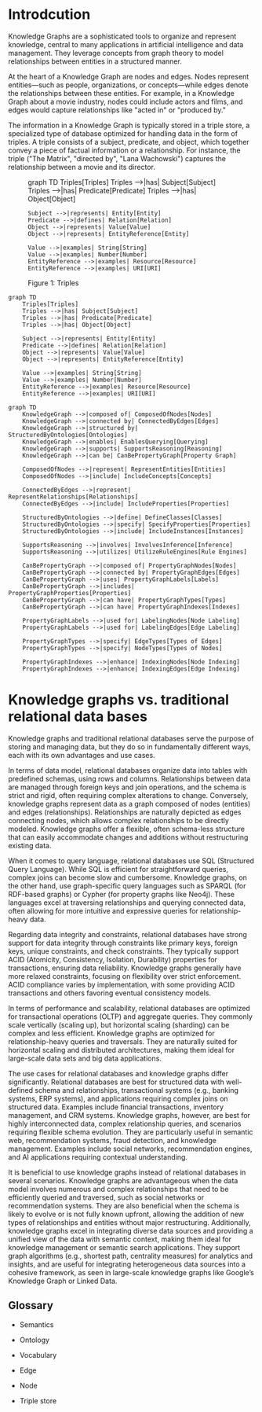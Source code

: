 # Introdcution

Knowledge Graphs are a sophisticated tools to organize and represent
knowledge, central to many applications in artificial intelligence and
data management. They leverage concepts from graph theory to model
relationships between entities in a structured manner.

At the heart of a Knowledge Graph are nodes and edges. Nodes represent
entities—such as people, organizations, or concepts—while edges denote
the relationships between these entities. For example, in a Knowledge
Graph about a movie industry, nodes could include actors and films,
and edges would capture relationships like "acted in" or "produced
by."

The information in a Knowledge Graph is typically stored in a triple
store, a specialized type of database optimized for handling data in
the form of triples. A triple consists of a subject, predicate, and
object, which together convey a piece of factual information or a
relationship. For instance, the triple ("The Matrix", "directed by",
"Lana Wachowski") captures the relationship between a movie and its
director.

<figure>
  <div class="mermaid">
graph TD
    Triples[Triples]
    Triples -->|has| Subject[Subject]
    Triples -->|has| Predicate[Predicate]
    Triples -->|has| Object[Object]

    Subject -->|represents| Entity[Entity]
    Predicate -->|defines| Relation[Relation]
    Object -->|represents| Value[Value]
    Object -->|represents| EntityReference[Entity]

    Value -->|examples| String[String]
    Value -->|examples| Number[Number]
    EntityReference -->|examples| Resource[Resource]
    EntityReference -->|examples| URI[URI]
  </div>
  <figcaption>Figure 1: Triples</figcaption>
</figure>

```mermaid
graph TD
    Triples[Triples]
    Triples -->|has| Subject[Subject]
    Triples -->|has| Predicate[Predicate]
    Triples -->|has| Object[Object]

    Subject -->|represents| Entity[Entity]
    Predicate -->|defines| Relation[Relation]
    Object -->|represents| Value[Value]
    Object -->|represents| EntityReference[Entity]

    Value -->|examples| String[String]
    Value -->|examples| Number[Number]
    EntityReference -->|examples| Resource[Resource]
    EntityReference -->|examples| URI[URI]
```


```mermaid
graph TD
    KnowledgeGraph -->|composed of| ComposedOfNodes[Nodes]
    KnowledgeGraph -->|connected by| ConnectedByEdges[Edges]
    KnowledgeGraph -->|structured by| StructuredByOntologies[Ontologies]
    KnowledgeGraph -->|enables| EnablesQuerying[Querying]
    KnowledgeGraph -->|supports| SupportsReasoning[Reasoning]
    KnowledgeGraph -->|can be| CanBePropertyGraph[Property Graph]

    ComposedOfNodes -->|represent| RepresentEntities[Entities]
    ComposedOfNodes -->|include| IncludeConcepts[Concepts]

    ConnectedByEdges -->|represent| RepresentRelationships[Relationships]
    ConnectedByEdges -->|include| IncludeProperties[Properties]

    StructuredByOntologies -->|define| DefineClasses[Classes]
    StructuredByOntologies -->|specify| SpecifyProperties[Properties]
    StructuredByOntologies -->|include| IncludeInstances[Instances]

    SupportsReasoning -->|involves| InvolvesInference[Inference]
    SupportsReasoning -->|utilizes| UtilizeRuleEngines[Rule Engines]

    CanBePropertyGraph -->|composed of| PropertyGraphNodes[Nodes]
    CanBePropertyGraph -->|connected by| PropertyGraphEdges[Edges]
    CanBePropertyGraph -->|uses| PropertyGraphLabels[Labels]
    CanBePropertyGraph -->|includes| PropertyGraphProperties[Properties]
    CanBePropertyGraph -->|can have| PropertyGraphTypes[Types]
    CanBePropertyGraph -->|can have| PropertyGraphIndexes[Indexes]

    PropertyGraphLabels -->|used for| LabelingNodes[Node Labeling]
    PropertyGraphLabels -->|used for| LabelingEdges[Edge Labeling]

    PropertyGraphTypes -->|specify| EdgeTypes[Types of Edges]
    PropertyGraphTypes -->|specify| NodeTypes[Types of Nodes]

    PropertyGraphIndexes -->|enhance| IndexingNodes[Node Indexing]
    PropertyGraphIndexes -->|enhance| IndexingEdges[Edge Indexing]
```

# Knowledge graphs vs. traditional relational data bases

Knowledge graphs and traditional relational databases serve the
purpose of storing and managing data, but they do so in fundamentally
different ways, each with its own advantages and use cases.

In terms of data model, relational databases organize data into tables
with predefined schemas, using rows and columns. Relationships between
data are managed through foreign keys and join operations, and the
schema is strict and rigid, often requiring complex alterations to
change. Conversely, knowledge graphs represent data as a graph
composed of nodes (entities) and edges (relationships). Relationships
are naturally depicted as edges connecting nodes, which allows complex
relationships to be directly modeled. Knowledge graphs offer a
flexible, often schema-less structure that can easily accommodate
changes and additions without restructuring existing data.

When it comes to query language, relational databases use SQL
(Structured Query Language). While SQL is efficient for
straightforward queries, complex joins can become slow and
cumbersome. Knowledge graphs, on the other hand, use graph-specific
query languages such as SPARQL (for RDF-based graphs) or Cypher (for
property graphs like Neo4j). These languages excel at traversing
relationships and querying connected data, often allowing for more
intuitive and expressive queries for relationship-heavy data.

Regarding data integrity and constraints, relational databases have
strong support for data integrity through constraints like primary
keys, foreign keys, unique constraints, and check constraints. They
typically support ACID (Atomicity, Consistency, Isolation, Durability)
properties for transactions, ensuring data reliability. Knowledge
graphs generally have more relaxed constraints, focusing on
flexibility over strict enforcement. ACID compliance varies by
implementation, with some providing ACID transactions and others
favoring eventual consistency models.

In terms of performance and scalability, relational databases are
optimized for transactional operations (OLTP) and aggregate
queries. They commonly scale vertically (scaling up), but horizontal
scaling (sharding) can be complex and less efficient. Knowledge graphs
are optimized for relationship-heavy queries and traversals. They are
naturally suited for horizontal scaling and distributed architectures,
making them ideal for large-scale data sets and big data applications.

The use cases for relational databases and knowledge graphs differ
significantly. Relational databases are best for structured data with
well-defined schema and relationships, transactional systems (e.g.,
banking systems, ERP systems), and applications requiring complex
joins on structured data. Examples include financial transactions,
inventory management, and CRM systems. Knowledge graphs, however, are
best for highly interconnected data, complex relationship queries, and
scenarios requiring flexible schema evolution. They are particularly
useful in semantic web, recommendation systems, fraud detection, and
knowledge management. Examples include social networks, recommendation
engines, and AI applications requiring contextual understanding.

It is beneficial to use knowledge graphs instead of relational
databases in several scenarios. Knowledge graphs are advantageous when
the data model involves numerous and complex relationships that need
to be efficiently queried and traversed, such as social networks or
recommendation systems. They are also beneficial when the schema is
likely to evolve or is not fully known upfront, allowing the addition
of new types of relationships and entities without major
restructuring. Additionally, knowledge graphs excel in integrating
diverse data sources and providing a unified view of the data with
semantic context, making them ideal for knowledge management or
semantic search applications. They support graph algorithms (e.g.,
shortest path, centrality measures) for analytics and insights, and
are useful for integrating heterogeneous data sources into a cohesive
framework, as seen in large-scale knowledge graphs like Google’s
Knowledge Graph or Linked Data.


## Glossary

- Semantics

- Ontology

- Vocabulary

- Edge 

- Node

- Triple store
